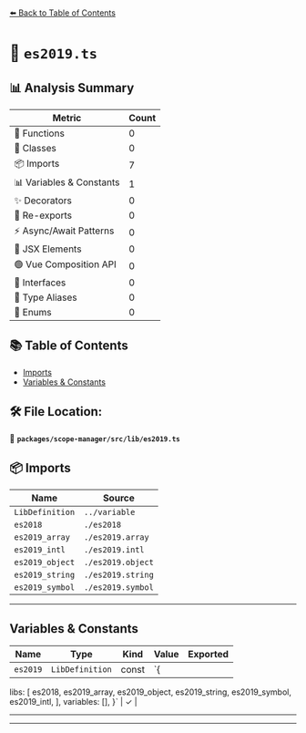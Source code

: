 [⬅️ Back to Table of Contents](../../../../index.md)

# 📄 `es2019.ts`

## 📊 Analysis Summary

| Metric | Count |
|--------|-------|
| 🔧 Functions | 0 |
| 🧱 Classes | 0 |
| 📦 Imports | 7 |
| 📊 Variables & Constants | 1 |
| ✨ Decorators | 0 |
| 🔄 Re-exports | 0 |
| ⚡ Async/Await Patterns | 0 |
| 💠 JSX Elements | 0 |
| 🟢 Vue Composition API | 0 |
| 📐 Interfaces | 0 |
| 📑 Type Aliases | 0 |
| 🎯 Enums | 0 |

## 📚 Table of Contents

- [Imports](#imports)
- [Variables & Constants](#variables-constants)

## 🛠️ File Location:
📂 **`packages/scope-manager/src/lib/es2019.ts`**

## 📦 Imports

| Name | Source |
|------|--------|
| `LibDefinition` | `../variable` |
| `es2018` | `./es2018` |
| `es2019_array` | `./es2019.array` |
| `es2019_intl` | `./es2019.intl` |
| `es2019_object` | `./es2019.object` |
| `es2019_string` | `./es2019.string` |
| `es2019_symbol` | `./es2019.symbol` |


---

## Variables & Constants

| Name | Type | Kind | Value | Exported |
|------|------|------|-------|----------|
| `es2019` | `LibDefinition` | const | `{
  libs: [
    es2018,
    es2019_array,
    es2019_object,
    es2019_string,
    es2019_symbol,
    es2019_intl,
  ],
  variables: [],
}` | ✓ |


---


---
